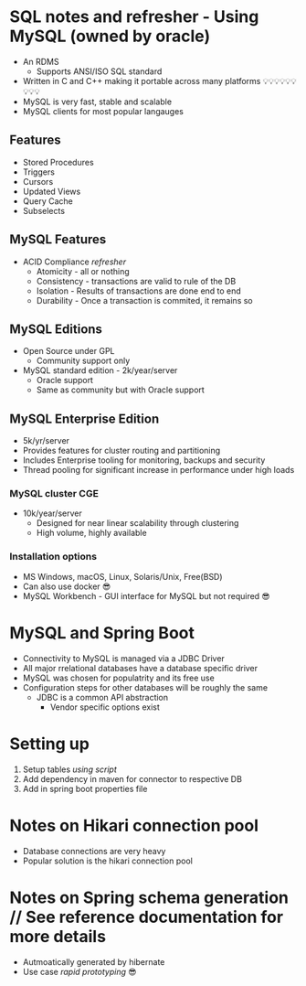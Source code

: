 # SQL notes and refresher - Using MySQL (owned by oracle)
- An RDMS
  - Supports ANSI/ISO SQL standard
- Written in C and C++ making it portable across many platforms 💡💡💡💡💡💡💡💡💡
- MySQL is very fast, stable and scalable
- MySQL clients for most popular langauges

## Features
- Stored Procedures
- Triggers
- Cursors
- Updated Views
- Query Cache
- Subselects

## MySQL Features
- ACID Compliance *refresher*
  - Atomicity - all or nothing
  - Consistency - transactions are valid to rule of the DB
  - Isolation - Results of transactions are done end to end
  - Durability - Once a transaction is commited, it remains so

## MySQL Editions
- Open Source under GPL
  - Community support only
- MySQL standard edition - 2k/year/server
  - Oracle support
  - Same as community but with Oracle support

## MySQL Enterprise Edition 
- 5k/yr/server
- Provides features for cluster routing and partitioning
- Includes Enterprise tooling for monitoring, backups and security
- Thread pooling for significant increase in performance under high loads

### MySQL cluster CGE
- 10k/year/server
  - Designed for near linear scalability through clustering
  - High volume, highly available

### Installation options
- MS Windows, macOS, Linux, Solaris/Unix, Free(BSD)
- Can also use docker 😎
- MySQL Workbench - GUI interface for MySQL but not required 😎

# MySQL and Spring Boot
- Connectivity to MySQL is managed via a JDBC Driver
- All major rrelational databases have a database specific driver
- MySQL was chosen for populatrity and its free use
- Configuration steps for other databases will be roughly the same
  - JDBC is a common API abstraction
    - Vendor specific options exist

# Setting up
1) Setup tables *using script*
2) Add dependency in maven for connector to respective DB
3) Add in spring boot properties file

# Notes on Hikari connection pool
- Database connections are very heavy
- Popular solution is the hikari connection pool

# Notes on Spring schema generation // See reference documentation for more details
- Autmoatically generated by hibernate
- Use case *rapid prototyping* 😎